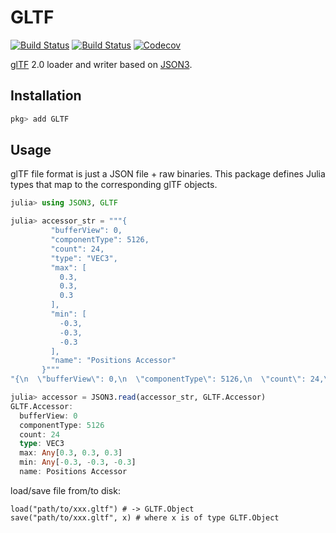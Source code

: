 # GLTF

[![Build Status](https://travis-ci.org/Gnimuc/GLTF.jl.svg?branch=master)](https://travis-ci.org/Gnimuc/GLTF.jl)
[![Build Status](https://ci.appveyor.com/api/projects/status/github/Gnimuc/GLTF.jl?svg=true)](https://ci.appveyor.com/project/Gnimuc/GLTF-jl)
[![Codecov](https://codecov.io/gh/Gnimuc/GLTF.jl/branch/master/graph/badge.svg)](https://codecov.io/gh/Gnimuc/GLTF.jl)

[glTF](https://github.com/KhronosGroup/glTF) 2.0 loader and writer based on [JSON3](https://github.com/quinnj/JSON3.jl).

## Installation
```julia
pkg> add GLTF
```

## Usage
glTF file format is just a JSON file + raw binaries. This package defines Julia types that map to the corresponding glTF objects. 

```julia
julia> using JSON3, GLTF

julia> accessor_str = """{
         "bufferView": 0,
         "componentType": 5126,
         "count": 24,
         "type": "VEC3",
         "max": [
           0.3,
           0.3,
           0.3
         ],
         "min": [
           -0.3,
           -0.3,
           -0.3
         ],
         "name": "Positions Accessor"
       }"""
"{\n  \"bufferView\": 0,\n  \"componentType\": 5126,\n  \"count\": 24,\n  \"type\": \"VEC3\",\n  \"max\": [\n    0.3,\n    0.3,\n    0.3\n  ],\n  \"min\": [\n    -0.3,\n    -0.3,\n    -0.3\n  ],\n  \"name\": \"Positions Accessor\"\n}"

julia> accessor = JSON3.read(accessor_str, GLTF.Accessor)
GLTF.Accessor:
  bufferView: 0
  componentType: 5126
  count: 24
  type: VEC3
  max: Any[0.3, 0.3, 0.3]
  min: Any[-0.3, -0.3, -0.3]
  name: Positions Accessor
```

load/save file from/to disk:
```
load("path/to/xxx.gltf") # -> GLTF.Object
save("path/to/xxx.gltf", x) # where x is of type GLTF.Object
```
